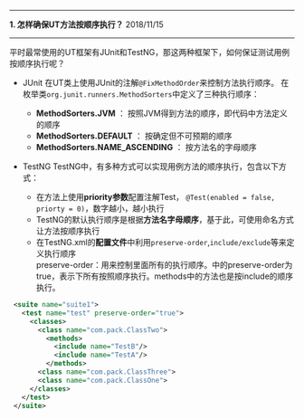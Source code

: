 *********************************************************
**1. 怎样确保UT方法按顺序执行？**    2018/11/15
********************************************************
平时最常使用的UT框架有JUnit和TestNG，那这两种框架下，如何保证测试用例按顺序执行呢？
- JUnit 
  在UT类上使用JUnit的注解`@FixMethodOrder`来控制方法执行顺序。 在枚举类`org.junit.runners.MethodSorters`中定义了三种执行顺序：
  - **MethodSorters.JVM** ： 按照JVM得到方法的顺序，即代码中方法定义的顺序
  - **MethodSorters.DEFAULT** ： 按确定但不可预期的顺序
  - **MethodSorters.NAME_ASCENDING** ： 按方法名的字母顺序

- TestNG
  TestNG中，有多种方式可以实现用例方法的顺序执行，包含以下方式：
    - 在方法上使用**priority参数**配置注解Test， `@Test(enabled = false, priorty = 0)`，数字越小，越小执行
    - TestNG的默认执行顺序是根据**方法名字母顺序**，基于此，可使用命名方式让方法按顺序执行 
    - 在TestNG.xml的**配置文件**中利用`preserve-order`,`include/exclude`等来定义执行顺序   
      preserve-order：用来控制<test>里面所有<classes>的执行顺序。<test>中的preserve-order为true，表示<test>下所有<classes>按照顺序执行。methods中的方法也是按include的顺序执行。
     
 ```xml
  <suite name="suite1">
    <test name="test" preserve-order="true">
      <classes>
        <class name="com.pack.ClassTwo">
          <methods>
            <include name="TestB"/>
            <include name="TestA"/>
          </methods>
        <class name="com.pack.ClassThree">
        <class name="com.pack.ClassOne">
      </classes>
    </test>
  </suite>
 ```  
